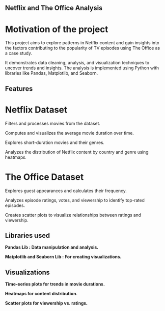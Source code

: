 ## Netflix and The Office Analysis

# Motivation of the project
This project aims to explore patterns in Netflix content and gain insights into the factors contributing to the popularity of TV episodes using The Office as a case study.  

It demonstrates data cleaning, analysis, and visualization techniques to uncover trends and insights. The analysis is implemented using Python with libraries like Pandas, Matplotlib, and Seaborn.  


## Features
# Netflix Dataset
Filters and processes movies from the dataset.  

Computes and visualizes the average movie duration over time.  

Explores short-duration movies and their genres.  

Analyzes the distribution of Netflix content by country and genre using heatmaps.  


# The Office Dataset
Explores guest appearances and calculates their frequency.  

Analyzes episode ratings, votes, and viewership to identify top-rated episodes.  

Creates scatter plots to visualize relationships between ratings and viewership.   


## Libraries used

<b> Pandas Lib <b>: Data manipulation and analysis.  

<b> Matplotlib <b> and <b> Seaborn Lib <b>: For creating visualizations.  

## Visualizations  

Time-series plots for trends in movie durations.  

Heatmaps for content distribution.  

Scatter plots for viewership vs. ratings.  



